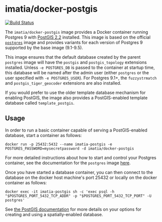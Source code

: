 # imatia/docker-postgis

[![Build Status](https://travis-ci.org/imatia-smartgovernment/docker-postgis.svg)](https://travis-ci.org/imatia-smartgovernment/docker-postgis)

The `imatia/docker-postgis` image provides a Docker container running Postgres 9 with [PostGIS 2.2](http://postgis.net/) installed. This image is based on the official [`postgres`](https://registry.hub.docker.com/_/postgres/) image and provides variants for each version of Postgres 9 supported by the base image (9.1-9.5).

This image ensures that the default database created by the parent `postgres` image will have the `postgis` and `postgis_topology` extensions installed.  Unless `-e POSTGRES_DB` is passed to the container at startup time, this database will be named after the admin user (either `postgres` or the user specified with `-e POSTGRES_USER`). For Postgres 9.1+, the `fuzzystrmatch` and `postgis_tiger_geocoder` extensions are also installed.

If you would prefer to use the older template database mechanism for enabling PostGIS, the image also provides a PostGIS-enabled template database called `template_postgis`.

## Usage

In order to run a basic container capable of serving a PostGIS-enabled database, start a container as follows:

    docker run -p 25432:5432 --name imatia-postgis -e POSTGRES_PASSWORD=mysecretpassword -d imatia/docker-postgis

For more detailed instructions about how to start and control your Postgres container, see the documentation for the `postgres` image [here](https://registry.hub.docker.com/_/postgres/).

Once you have started a database container, you can then connect to the database on the docker host machine's port 25432 or locally on the docker container as follows:

    docker exec -it imatia-postgis sh -c 'exec psql -h "$POSTGRES_PORT_5432_TCP_ADDR" -p "$POSTGRES_PORT_5432_TCP_PORT" -U postgres'

See [the PostGIS documentation](http://postgis.net/docs/postgis_installation.html#create_new_db_extensions) for more details on your options for creating and using a spatially-enabled database.
